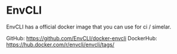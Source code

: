 # EnvCLI

EnvCLI has a official docker image that you can use for ci / simelar.

GitHub: https://github.com/EnvCLI/docker-envcli
DockerHub: https://hub.docker.com/r/envcli/envcli/tags/
